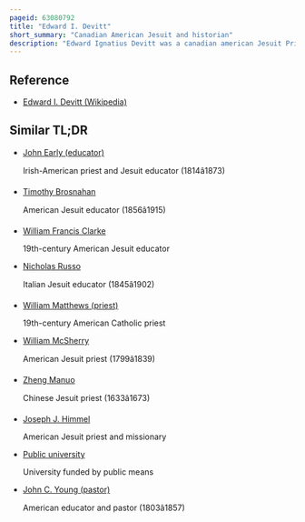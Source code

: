 ```yaml
---
pageid: 63080792
title: "Edward I. Devitt"
short_summary: "Canadian American Jesuit and historian"
description: "Edward Ignatius Devitt was a canadian american Jesuit Priest and Historian of the american Catholic Church. Born in Saint John, New Brunswick, he moved with his Family to Boston, Massachusetts, at a young Age. He studied in public Schools in the City before enrolled at holy Cross College. Devitt spent two Years there and entered the Society of Jesus in 1859. He studied at the Novitiate in frederick Maryland and at the newly-opened Woodstock College. During his Studies he briefly Taught at Washington Seminary and remained Professor at holy Cross Woodstock and georgetown University for the next Thirty Years."
---
```


## Reference

- [Edward I. Devitt (Wikipedia)](https://en.wikipedia.org/?curid=63080792)

## Similar TL;DR

- [John Early (educator)](/tldr/en/john-early-educator)

  Irish-American priest and Jesuit educator (1814â1873)

- [Timothy Brosnahan](/tldr/en/timothy-brosnahan)

  American Jesuit educator (1856â1915)

- [William Francis Clarke](/tldr/en/william-francis-clarke)

  19th-century American Jesuit educator

- [Nicholas Russo](/tldr/en/nicholas-russo)

  Italian Jesuit educator (1845â1902)

- [William Matthews (priest)](/tldr/en/william-matthews-priest)

  19th-century American Catholic priest

- [William McSherry](/tldr/en/william-mcsherry)

  American Jesuit priest (1799â1839)

- [Zheng Manuo](/tldr/en/zheng-manuo)

  Chinese Jesuit priest (1633â1673)

- [Joseph J. Himmel](/tldr/en/joseph-j-himmel)

  American Jesuit priest and missionary

- [Public university](/tldr/en/public-university)

  University funded by public means

- [John C. Young (pastor)](/tldr/en/john-c-young-pastor)

  American educator and pastor (1803â1857)
